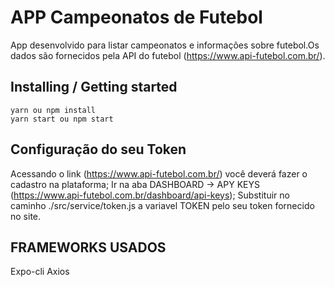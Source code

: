 # APP Campeonatos de Futebol

App desenvolvido para listar campeonatos e informações sobre futebol.Os dados são fornecidos pela API do futebol (https://www.api-futebol.com.br/).

## Installing / Getting started

```shell
yarn ou npm install
yarn start ou npm start
```

## Configuração do seu Token

Acessando o link (https://www.api-futebol.com.br/) você deverá fazer o cadastro na plataforma;
Ir na aba DASHBOARD -> APY KEYS (https://www.api-futebol.com.br/dashboard/api-keys);
Substituir no caminho ./src/service/token.js a variavel TOKEN pelo seu token fornecido no site.

## FRAMEWORKS USADOS

Expo-cli
Axios
